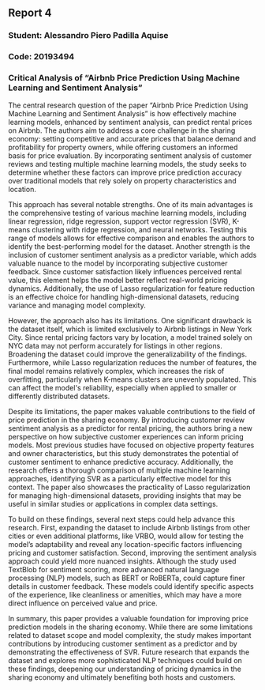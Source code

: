 ## Report 4

### Student: Alessandro Piero Padilla Aquise
### Code: 20193494

### Critical Analysis of “Airbnb Price Prediction Using Machine Learning and Sentiment Analysis”

The central research question of the paper “Airbnb Price Prediction Using Machine Learning and Sentiment Analysis” is how effectively machine learning models, enhanced by sentiment analysis, can predict rental prices on Airbnb. The authors aim to address a core challenge in the sharing economy: setting competitive and accurate prices that balance demand and profitability for property owners, while offering customers an informed basis for price evaluation. By incorporating sentiment analysis of customer reviews and testing multiple machine learning models, the study seeks to determine whether these factors can improve price prediction accuracy over traditional models that rely solely on property characteristics and location.

This approach has several notable strengths. One of its main advantages is the comprehensive testing of various machine learning models, including linear regression, ridge regression, support vector regression (SVR), K-means clustering with ridge regression, and neural networks. Testing this range of models allows for effective comparison and enables the authors to identify the best-performing model for the dataset. Another strength is the inclusion of customer sentiment analysis as a predictor variable, which adds valuable nuance to the model by incorporating subjective customer feedback. Since customer satisfaction likely influences perceived rental value, this element helps the model better reflect real-world pricing dynamics. Additionally, the use of Lasso regularization for feature reduction is an effective choice for handling high-dimensional datasets, reducing variance and managing model complexity.

However, the approach also has its limitations. One significant drawback is the dataset itself, which is limited exclusively to Airbnb listings in New York City. Since rental pricing factors vary by location, a model trained solely on NYC data may not perform accurately for listings in other regions. Broadening the dataset could improve the generalizability of the findings. Furthermore, while Lasso regularization reduces the number of features, the final model remains relatively complex, which increases the risk of overfitting, particularly when K-means clusters are unevenly populated. This can affect the model's reliability, especially when applied to smaller or differently distributed datasets.

Despite its limitations, the paper makes valuable contributions to the field of price prediction in the sharing economy. By introducing customer review sentiment analysis as a predictor for rental pricing, the authors bring a new perspective on how subjective customer experiences can inform pricing models. Most previous studies have focused on objective property features and owner characteristics, but this study demonstrates the potential of customer sentiment to enhance predictive accuracy. Additionally, the research offers a thorough comparison of multiple machine learning approaches, identifying SVR as a particularly effective model for this context. The paper also showcases the practicality of Lasso regularization for managing high-dimensional datasets, providing insights that may be useful in similar studies or applications in complex data settings.

To build on these findings, several next steps could help advance this research. First, expanding the dataset to include Airbnb listings from other cities or even additional platforms, like VRBO, would allow for testing the model’s adaptability and reveal any location-specific factors influencing pricing and customer satisfaction. Second, improving the sentiment analysis approach could yield more nuanced insights. Although the study used TextBlob for sentiment scoring, more advanced natural language processing (NLP) models, such as BERT or RoBERTa, could capture finer details in customer feedback. These models could identify specific aspects of the experience, like cleanliness or amenities, which may have a more direct influence on perceived value and price.

In summary, this paper provides a valuable foundation for improving price prediction models in the sharing economy. While there are some limitations related to dataset scope and model complexity, the study makes important contributions by introducing customer sentiment as a predictor and by demonstrating the effectiveness of SVR. Future research that expands the dataset and explores more sophisticated NLP techniques could build on these findings, deepening our understanding of pricing dynamics in the sharing economy and ultimately benefiting both hosts and customers.